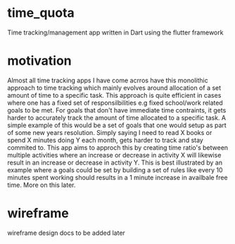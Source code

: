 # time_quota
Time tracking/management app written in Dart using the flutter framework

# motivation

Almost all time tracking apps I have come acrros have this monolithic approach to time tracking which mainly evolves around allocation of a set amount of time to a specific task. This approach is quite efficient in cases where one has a fixed set of responsilbilities e.g fixed school/work related goals to be met. For goals that don't have immediate time contraints, it gets harder to accurately track the amount of time allocated to a specific task. A simple example of this would be a set of goals that one would setup as part of some new years resolution. Simply saying I need to read X books or spend X minutes doing Y each month, gets harder to track and stay commited to. This app aims to approch this by creating time ratio's between multiple activities where an increase or decrease in activity X will likewise result in an increase or decrease in activity Y. This is best illustrated by an example where a goals could be set by building a set of rules like every 10 minutes spent working should results in a 1 minute increase in availbale free time. More on this later.

# wireframe

wireframe design docs to be added later 
